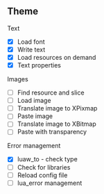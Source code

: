## Theme

Text
  - [x] Load font
  - [x] Write text
  - [x] Load resources on demand
  - [x] Text properties

Images
  - [ ] Find resource and slice
  - [ ] Load image
  - [ ] Translate image to XPixmap
  - [ ] Paste image
  - [ ] Translate image to XBitmap
  - [ ] Paste with transparency

Error management
  - [x] luaw_to - check type
  - [ ] Check for libraries
  - [ ] Reload config file
  - [ ] lua_error management